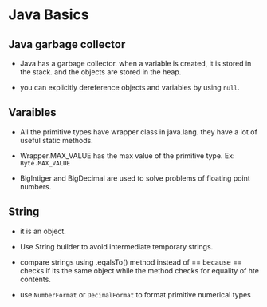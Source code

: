 # Java Basics

## Java garbage collector

- Java has a garbage collector. when a variable is created, it is stored in the stack. and the objects are stored in the heap.

- you can explicitly dereference objects and variables by using `null`.

## Varaibles

- All the  primitive types have wrapper class in java.lang. they have a lot of useful static methods.

- Wrapper.MAX_VALUE has the max value of the primitive type. Ex: `Byte.MAX_VALUE`

- BigIntiger and BigDecimal are used to solve problems of floating point numbers.

## String

- it is an object.

- Use String builder to avoid intermediate temporary strings.

- compare strings using .eqalsTo() method instead of == because == checks if its the same object while the method checks for equality of hte contents.

- use `NumberFormat` or `DecimalFormat` to format primitive numerical types

